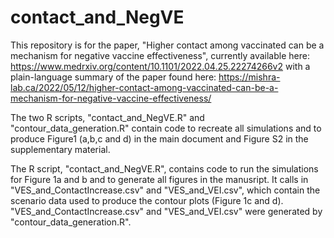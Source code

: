 # contact_and_NegVE

This repository is for the paper, "Higher contact among vaccinated can be a mechanism for negative vaccine effectiveness", currently available here: https://www.medrxiv.org/content/10.1101/2022.04.25.22274266v2 with a plain-language summary of the paper found here: https://mishra-lab.ca/2022/05/12/higher-contact-among-vaccinated-can-be-a-mechanism-for-negative-vaccine-effectiveness/

The two R scripts, "contact_and_NegVE.R" and "contour_data_generation.R" contain code to recreate all simulations and to produce Figure1 (a,b,c and d) in the main document and Figure S2 in the supplementary material.

The R script, "contact_and_NegVE.R", contains code to run the simulations for Figure 1a and b and to generate all figures in the manusript. It calls in "VES_and_ContactIncrease.csv" and "VES_and_VEI.csv", which contain the scenario data used to produce the contour plots (Figure 1c and d). "VES_and_ContactIncrease.csv" and "VES_and_VEI.csv" were generated by "contour_data_generation.R".


